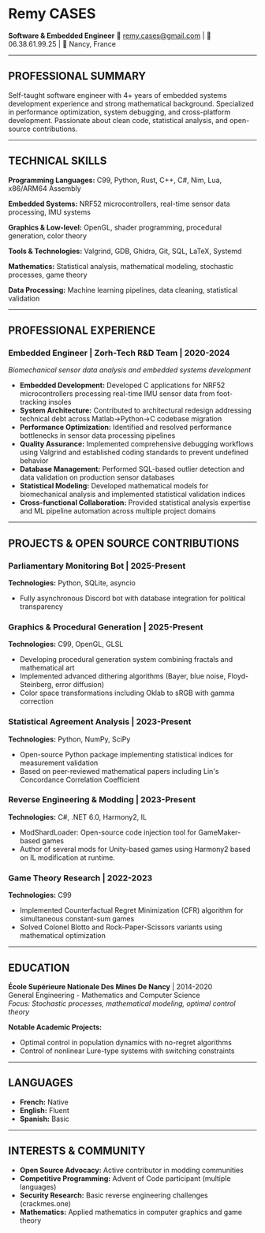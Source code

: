 # Remy CASES

**Software & Embedded Engineer**
📧 remy.cases@gmail.com | 📱 06.38.61.99.25 | 📍 Nancy, France

---

## PROFESSIONAL SUMMARY

Self-taught software engineer with 4+ years of embedded systems development experience and strong mathematical background. Specialized in performance optimization, system debugging, and cross-platform development. Passionate about clean code, statistical analysis, and open-source contributions.

---

## TECHNICAL SKILLS

**Programming Languages:** C99, Python, Rust, C++, C#, Nim, Lua, x86/ARM64 Assembly

**Embedded Systems:** NRF52 microcontrollers, real-time sensor data processing, IMU systems

**Graphics & Low-level:** OpenGL, shader programming, procedural generation, color theory

**Tools & Technologies:** Valgrind, GDB, Ghidra, Git, SQL, LaTeX, Systemd

**Mathematics:** Statistical analysis, mathematical modeling, stochastic processes, game theory

**Data Processing:** Machine learning pipelines, data cleaning, statistical validation

---

## PROFESSIONAL EXPERIENCE

### Embedded Engineer | Zorh-Tech R&D Team | 2020-2024

*Biomechanical sensor data analysis and embedded systems development*

- **Embedded Development:** Developed C applications for NRF52 microcontrollers processing real-time IMU sensor data from foot-tracking insoles
- **System Architecture:** Contributed to architectural redesign addressing technical debt across Matlab→Python→C codebase migration
- **Performance Optimization:** Identified and resolved performance bottlenecks in sensor data processing pipelines
- **Quality Assurance:** Implemented comprehensive debugging workflows using Valgrind and established coding standards to prevent undefined behavior
- **Database Management:** Performed SQL-based outlier detection and data validation on production sensor databases
- **Statistical Modeling:** Developed mathematical models for biomechanical analysis and implemented statistical validation indices
- **Cross-functional Collaboration:** Provided statistical analysis expertise and ML pipeline automation across multiple project domains

---

## PROJECTS & OPEN SOURCE CONTRIBUTIONS

### Parliamentary Monitoring Bot | 2025-Present

**Technologies:** Python, SQLite, asyncio  

- Fully asynchronous Discord bot with database integration for political transparency

### Graphics & Procedural Generation | 2025-Present

**Technologies:** C99, OpenGL, GLSL

- Developing procedural generation system combining fractals and mathematical art
- Implemented advanced dithering algorithms (Bayer, blue noise, Floyd-Steinberg, error diffusion)
- Color space transformations including Oklab to sRGB with gamma correction

### Statistical Agreement Analysis | 2023-Present

**Technologies:** Python, NumPy, SciPy

- Open-source Python package implementing statistical indices for measurement validation
- Based on peer-reviewed mathematical papers including Lin's Concordance Correlation Coefficient

### Reverse Engineering & Modding | 2023-Present

**Technologies:** C#, .NET 6.0, Harmony2, IL

- ModShardLoader: Open-source code injection tool for GameMaker-based games
- Author of several mods for Unity-based games using Harmony2 based on IL modification at runtime.

### Game Theory Research | 2022-2023

**Technologies:** C99

- Implemented Counterfactual Regret Minimization (CFR) algorithm for simultaneous constant-sum games
- Solved Colonel Blotto and Rock-Paper-Scissors variants using mathematical optimization

---

## EDUCATION

**École Supérieure Nationale Des Mines De Nancy** | 2014-2020  
General Engineering - Mathematics and Computer Science  
*Focus: Stochastic processes, mathematical modeling, optimal control theory*

**Notable Academic Projects:**  

- Optimal control in population dynamics with no-regret algorithms  
- Control of nonlinear Lure-type systems with switching constraints  

---

## LANGUAGES

- **French:** Native
- **English:** Fluent
- **Spanish:** Basic

---

## INTERESTS & COMMUNITY

- **Open Source Advocacy:** Active contributor in modding communities
- **Competitive Programming:** Advent of Code participant (multiple languages)
- **Security Research:** Basic reverse engineering challenges (crackmes.one)
- **Mathematics:** Applied mathematics in computer graphics and game theory
